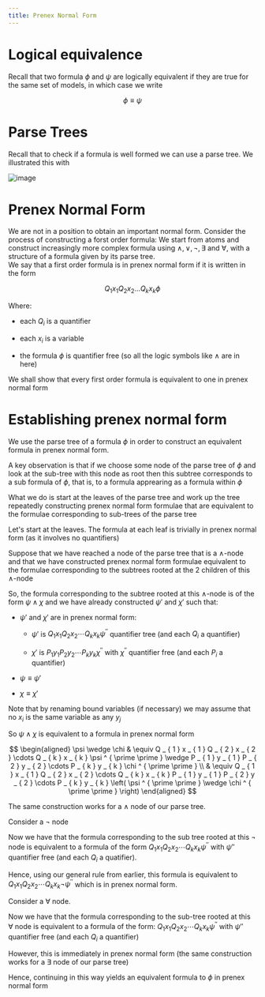 ```yaml
---
title: Prenex Normal Form
---
```


# Logical equivalence

Recall that two formula $\phi$ and $\psi$ are logically equivalent if
they are true for the same set of models, in which case we write

$$
\phi\equiv\psi
$$

# Parse Trees

Recall that to check if a formula is well formed we can use a parse
tree. We illustrated this with

![image](/img/Year_1/MCS/First_Order_Logic/Prenex_Normal_Form/parse.webp)

# Prenex Normal Form

We are not in a position to obtain an important normal form. Consider
the process of constructing a forst order formula: We start from atoms
and construct increasingly more complex formula using
$\land,\lor,\lnot,\exists$ and $\forall$, with a structure of a formula
given by its parse tree.\
We say that a first order formula is in prenex normal form if it is
written in the form

$$
Q _ { 1 } x _ { 1 } Q _ { 2 } x _ { 2 } \ldots Q _ { k } x _ { k } \phi
$$

Where:

-   each $Q_i$ is a quantifier

-   each $x_i$ is a variable

-   the formula $\phi$ is quantifier free (so all the logic symbols like
    $\land$ are in here)

We shall show that every first order formula is equivalent to one in
prenex normal form

# Establishing prenex normal form

We use the parse tree of a formula $\phi$ in order to construct an
equivalent formula in prenex normal form.

A key observation is that if we choose some node of the parse tree of
$\phi$ and look at the sub-tree with this node as root then this subtree
corresponds to a sub formula of $\phi$, that is, to a formula apprearing
as a formula within $\phi$

What we do is start at the leaves of the parse tree and work up the tree
repeatedly constructing prenex normal form formulae that are equivalent
to the formulae corresponding to sub-trees of the parse tree

Let's start at the leaves. The formula at each leaf is trivially in
prenex normal form (as it involves no quantifiers)

Suppose that we have reached a node of the parse tree that is a
$\land$-node and that we have constructed prenex normal form formulae
equivalent to the formulae corresponding to the subtrees rooted at the 2
children of this $\land$-node

So, the formula corresponding to the subtree rooted at this $\land$-node
is of the form $\psi\land \chi$ and we have already constructed $\psi'$
and $\chi'$ such that:

-   $\psi'$ and $\chi'$ are in prenex normal form:

    -   $\psi'$ is
        $Q _ { 1 } x _ { 1 } Q _ { 2 } x _ { 2 } \cdots Q _ { k } x _ { k } \psi ^ { \prime \prime }$
        quantifier tree (and each $Q_i$ a quantifier)

    -   $\chi'$ is
        $P _ { 1 } y _ { 1 } P _ { 2 } y _ { 2 } \cdots P _ { k } y _ { k } \chi ^ { \prime \prime }$
        with $\chi ^ { \prime \prime }$ quantifier free (and each $P_i$
        a quantifier)

-   $\psi\equiv\psi'$

-   $\chi\equiv\chi'$

Note that by renaming bound variables (if necessary) we may assume that
no $x_i$ is the same variable as any $y_j$

So $\psi\land \chi$ is equivalent to a formula in prenex normal form

$$
\begin{aligned} \psi \wedge \chi & \equiv Q _ { 1 } x _ { 1 } Q _ { 2 } x _ { 2 } \cdots Q _ { k } x _ { k } \psi ^ { \prime \prime } \wedge P _ { 1 } y _ { 1 } P _ { 2 } y _ { 2 } \cdots P _ { k } y _ { k } \chi ^ { \prime \prime } \\ & \equiv Q _ { 1 } x _ { 1 } Q _ { 2 } x _ { 2 } \cdots Q _ { k } x _ { k } P _ { 1 } y _ { 1 } P _ { 2 } y _ { 2 } \cdots P _ { k } y _ { k } \left( \psi ^ { \prime \prime } \wedge \chi ^ { \prime \prime } \right) \end{aligned}
$$

The same construction works for a $\land$ node of our parse tree.

Consider a $\lnot$ node

Now we have that the formula corresponding to the sub tree rooted at
this $\lnot$ node is equivalent to a formula of the form
$Q _ { 1 } x _ { 1 } Q _ { 2 } x _ { 2 } \cdots Q _ { k } x _ { k } \psi ^ { \prime \prime }$
with $\psi''$ quantifier free (and each $Q_i$ a quatifier).

Hence, using our general rule from earlier, this formula is equivalent
to
$Q _ { 1 } x _ { 1 } Q _ { 2 } x _ { 2 } \cdots Q _ { k } x _ { k } \neg \psi ^ { \prime \prime }$
which is in prenex normal form.

Consider a $\forall$ node.

Now we have that the formula corresponding to the sub-tree rooted at
this $\forall$ node is equivalent to a formula of the form:
$Q _ { 1 } x _ { 1 } Q _ { 2 } x _ { 2 } \cdots Q _ { k } x _ { k } \psi ^ { \prime \prime }$
with $\psi''$ quantifier free (and each $Q_i$ a quantifier)

However, this is immediately in prenex normal form (the same
construction works for a $\exists$ node of our parse tree)

Hence, continuing in this way yields an equivalent formula to $\phi$ in
prenex normal form

